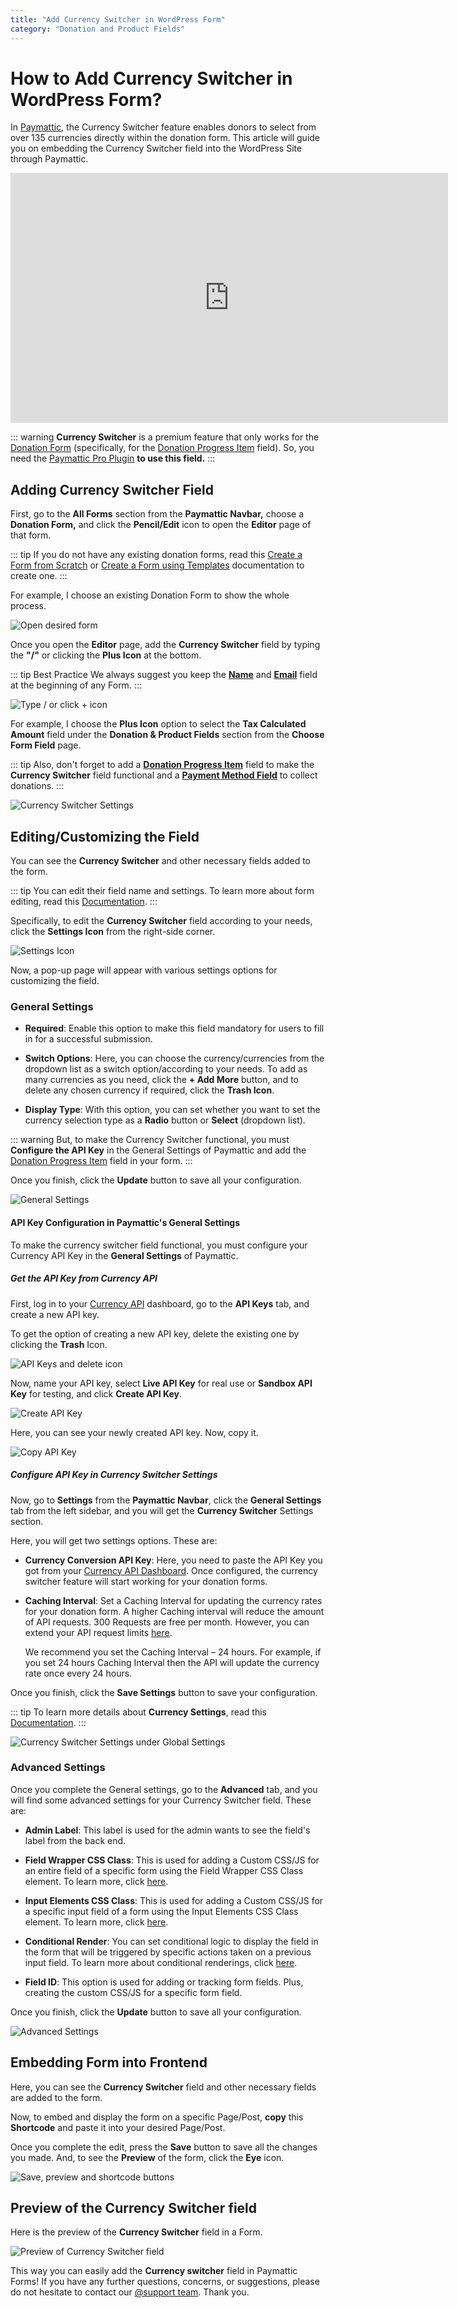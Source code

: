 ```yaml
---
title: "Add Currency Switcher in WordPress Form"
category: "Donation and Product Fields"
---
```

# How to Add Currency Switcher in WordPress Form?

In [Paymattic](https://paymattic.com/), the Currency Switcher feature enables donors to select from over 135 currencies directly within the donation form. This article will guide you on embedding the Currency Switcher field into the WordPress Site through Paymattic.

<iframe width="700" height="400" src="https://www.youtube.com/embed/Dcyyd7W9aW4?list=PLXpD0vT4thWH80g5e9wYnoBMgEqUXbr53" title="Currency Switcher Tutorial" frameborder="0" allow="accelerometer; autoplay; clipboard-write; encrypted-media; gyroscope; picture-in-picture" allowfullscreen></iframe>

::: warning
**Currency Switcher** is a premium feature that only works for the [Donation Form](/form-editor/simple-form-templates) (specifically, for the [Donation Progress Item](/donation-and-product-fields/how-to-add-donation-progress-item-in-wordpress-with-paymattic) field). So, you need the [Paymattic Pro Plugin](/getting-started-with-paymattic/how-to-install-and-activate-paymattic-in-wordpress) **to use this field.**
:::

## Adding Currency Switcher Field


First, go to the **All Forms** section from the **Paymattic Navbar,** choose a **Donation Form,** and click the **Pencil/Edit** icon to open the **Editor** page of that form.

::: tip
If you do not have any existing donation forms, read this [Create a Form from Scratch](/form-editor/how-to-create-a-form-from-scratch-with-paymattic) or [Create a Form using Templates](/form-editor/simple-form-templates) documentation to create one.
:::

For example, I choose an existing Donation Form to show the whole process.

![Open desired form](/images/donation-and-product-fields/add-currency-switcher-in-wordpress-form/1.-Open-desired-form-scaled.webp)

Once you open the **Editor** page, add the **Currency Switcher** field by typing the **"/"** or clicking the **Plus Icon** at the bottom.

::: tip Best Practice
We always suggest you keep the [**Name**](/general-input-fields/how-to-use-general-form-input-fields-in-wordpress-with-paymattic.md#_1-name-field) and [**Email**](/general-input-fields/how-to-use-general-form-input-fields-in-wordpress-with-paymattic.md#_2-email-field) field at the beginning of any Form.
:::

![Type / or click + icon](/images/donation-and-product-fields/add-currency-switcher-in-wordpress-form/2.-Type-or-click-icon.webp)

For example, I choose the **Plus Icon** option to select the **Tax Calculated Amount** field under the **Donation & Product Fields** section from the **Choose Form Field** page.

::: tip
Also, don't forget to add a [**Donation Progress Item**](/donation-and-product-fields/how-to-add-donation-progress-item-in-wordpress-with-paymattic) field to make the **Currency Switcher** field functional and a [**Payment Method Field**](/general-input-fields/how-to-use-the-payment-method-fields-section) to collect donations.
:::

![Currency Switcher Settings](/images/donation-and-product-fields/add-currency-switcher-in-wordpress-form/3.-Currency-Switcher-Settings.webp)

## Editing/Customizing the Field

You can see the **Currency Switcher** and other necessary fields added to the form.

::: tip
You can edit their field name and settings. To learn more about form editing, read this [Documentation](/form-editor/how-to-edit-forms-in-wordpress-with-paymattic).
:::

Specifically, to edit the **Currency Switcher** field according to your needs, click the **Settings Icon** from the right-side corner.

![Settings Icon](/images/donation-and-product-fields/add-currency-switcher-in-wordpress-form/4.-Settings-Icon.webp)

Now, a pop-up page will appear with various settings options for customizing the field. 

### General Settings 


- **Required**: Enable this option to make this field mandatory for users to fill in for a successful submission. 

- **Switch Options**: Here, you can choose the currency/currencies from the dropdown list as a switch option/according to your needs. To add as many currencies as you need, click the **+ Add More** button, and to delete any chosen currency if required, click the **Trash Icon**.

- **Display Type**: With this option, you can set whether you want to set the currency selection type as a **Radio** button or **Select** (dropdown list). 

::: warning
But, to make the Currency Switcher functional, you must **Configure the API Key** in the General Settings of Paymattic and add the [Donation Progress Item](/donation-and-product-fields/how-to-add-donation-progress-item-in-wordpress-with-paymattic) field in your form.
:::

Once you finish, click the **Update** button to save all your configuration. 

![General Settings](/images/donation-and-product-fields/add-currency-switcher-in-wordpress-form/5.-General-Settings.webp)

#### API Key Configuration in Paymattic's General Settings

To make the currency switcher field functional, you must configure your Currency API Key in the **General Settings** of Paymattic. 

##### Get the API Key from Currency API

First, log in to your [Currency API](http://currencyapi.com) dashboard, go to the **API Keys** tab, and create a new API key. 

To get the option of creating a new API key, delete the existing one by clicking the **Trash** Icon.

![API Keys and delete icon](/images/donation-and-product-fields/add-currency-switcher-in-wordpress-form/6.-API-Keys-and-delete-icon-scaled.webp)

Now, name your API key, select **Live API Key** for real use or **Sandbox API Key** for testing, and click **Create API Key**.

![Create API Key](/images/donation-and-product-fields/add-currency-switcher-in-wordpress-form/7.-Create-API-Key.webp)

Here, you can see your newly created API key. Now, copy it.

![Copy API Key](/images/donation-and-product-fields/add-currency-switcher-in-wordpress-form/8.-Copy-API-Key.webp)

##### Configure API Key in Currency Switcher Settings

Now, go to **Settings** from the **Paymattic Navbar**, click the **General Settings** tab from the left sidebar, and you will get the **Currency Switcher** Settings section.

Here, you will get two settings options. These are:

- **Currency Conversion API Key**: Here, you need to paste the API Key you got from your [Currency API Dashboard](http://currencyapi.com). Once configured, the currency switcher feature will start working for your donation forms.

- **Caching Interval**: Set a Caching Interval for updating the currency rates for your donation form. A higher Caching interval will reduce the amount of API requests. 300 Requests are free per month. However, you can extend your API request limits [here](https://app.currencyapi.com/subscription).

  We recommend you set the Caching Interval – 24 hours. For example, if you set 24 hours Caching Interval then the API will update the currency rate once every 24 hours.

Once you finish, click the **Save Settings** button to save your configuration. 

::: tip
To learn more details about **Currency Settings**, read this [Documentation](/global-settings/how-to-change-currency-settings-in-wordpress-with-paymattic).
:::

![Currency Switcher Settings under Global Settings](/images/donation-and-product-fields/add-currency-switcher-in-wordpress-form/9.-Currency-Switcher-Settings-under-Global-Settings-scaled.webp)

### Advanced Settings 

Once you complete the General settings, go to the **Advanced** tab, and you will find some advanced settings for your Currency Switcher field. These are:

- **Admin Label**: This label is used for the admin wants to see the field's label from the back end.

- **Field Wrapper CSS Class**: This is used for adding a Custom CSS/JS for an entire field of a specific form using the Field Wrapper CSS Class element. To learn more, click [here](/form-settings/how-to-create-custom-css-js-in-wordpress-with-paymattic).

- **Input Elements CSS Class**: This is used for adding a Custom CSS/JS for a specific input field of a form using the Input Elements CSS Class element. To learn more, click [here](/form-settings/how-to-create-custom-css-js-in-wordpress-with-paymattic).

- **Conditional Render**: You can set conditional logic to display the field in the form that will be triggered by specific actions taken on a previous input field. To learn more about conditional renderings, click [here](/form-editor/how-to-use-conditional-logic-in-form-fields-with-paymattic).

- **Field ID**: This option is used for adding or tracking form fields. Plus, creating the custom CSS/JS for a specific form field.

Once you finish, click the **Update** button to save all your configuration. 

![Advanced Settings](/images/donation-and-product-fields/add-currency-switcher-in-wordpress-form/10.-Advanced-Settings.webp)

## Embedding Form into Frontend

Here, you can see the **Currency Switcher** field and other necessary fields are added to the form.

Now, to embed and display the form on a specific Page/Post, **copy** this **Shortcode** and paste it into your desired Page/Post.

Once you complete the edit, press the **Save** button to save all the changes you made. And, to see the **Preview** of the form, click the **Eye** icon.

![Save, preview and shortcode buttons](/images/donation-and-product-fields/add-currency-switcher-in-wordpress-form/11.-Save-preview-shortcode-buttons.webp)

## Preview of the Currency Switcher field

Here is the preview of the **Currency Switcher** field in a Form.

![Preview of Currency Switcher field](/images/donation-and-product-fields/add-currency-switcher-in-wordpress-form/12.-Preview-of-Currency-Switcher-field.gif)

This way you can easily add the **Currency switcher** field in Paymattic Forms!
If you have any further questions, concerns, or suggestions, please do not hesitate to contact our [@support team](https://wpmanageninja.com/support-tickets/). Thank you.